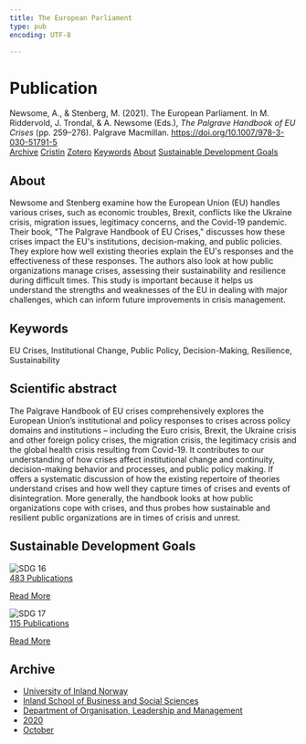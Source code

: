 ```yaml
---
title: The European Parliament
type: pub
encoding: UTF-8

---
```

<h1>Publication</h1>
<article id="csl-bib-container-SICW9G2X" class="csl-bib-container">
  <div class="csl-bib-body"> <div class="csl-entry">Newsome, A., &#38; Stenberg, M. (2021). The European Parliament. In M. Riddervold, J. Trondal, &#38; A. Newsome (Eds.), <i>The Palgrave Handbook of EU Crises</i> (pp. 259–276). Palgrave Macmillan. <a href="https://doi.org/10.1007/978-3-030-51791-5">https://doi.org/10.1007/978-3-030-51791-5</a></div> </div>
  <div class="csl-bib-buttons">
    <a href="#taxonomy-article-SICW9G2X" alt="archive" class="csl-bib-button">Archive</a>
    <a href="https://app.cristin.no/results/show.jsf?id=1836353" alt="Cristin" class="csl-bib-button">Cristin</a>
    <a href="http://zotero.org/groups/5881554/items/SICW9G2X" alt="Zotero" class="csl-bib-button">Zotero</a>
    <a href="#keywords-article-SICW9G2X" alt="keywords" class="csl-bib-button">Keywords</a>
    <a href="#about-article-SICW9G2X" alt="about_pub" class="csl-bib-button">About</a>
    <a href="#sdg-article-SICW9G2X" alt="sdg" class="csl-bib-button">Sustainable Development Goals</a>
  </div>
  <div id="csl-bib-meta-container-SICW9G2X"></div>
</article>
<div id="csl-bib-meta-SICW9G2X" class="csl-bib-meta">
  <article id="about-article-SICW9G2X" class="about_pub-article">
    <h1>About</h1>
    Newsome and Stenberg examine how the European Union (EU) handles various crises, such as economic troubles, Brexit, conflicts like the Ukraine crisis, migration issues, legitimacy concerns, and the Covid-19 pandemic. Their book, "The Palgrave Handbook of EU Crises," discusses how these crises impact the EU's institutions, decision-making, and public policies. They explore how well existing theories explain the EU's responses and the effectiveness of these responses. The authors also look at how public organizations manage crises, assessing their sustainability and resilience during difficult times. This study is important because it helps us understand the strengths and weaknesses of the EU in dealing with major challenges, which can inform future improvements in crisis management.
  </article>
  <article id="keywords-article-SICW9G2X" class="keywords-article">
    <h1>Keywords</h1>
    EU Crises, Institutional Change, Public Policy, Decision-Making, Resilience, Sustainability
  </article>
  <article id="abstract-article-SICW9G2X" class="abstract-article">
    <h1>Scientific abstract</h1>
    The Palgrave Handbook of EU crises comprehensively explores the European Union’s institutional and policy responses to crises across policy domains and institutions – including the Euro crisis, Brexit, the Ukraine crisis and other foreign policy crises, the migration crisis, the legitimacy crisis and the global health crisis resulting from Covid-19. It contributes to our understanding of how crises affect institutional change and continuity, decision-making behavior and processes, and public policy making. If offers a systematic discussion of how the existing repertoire of theories understand crises and how well they capture times of crises and events of disintegration. More generally, the handbook looks at how public organizations cope with crises, and thus probes how sustainable and resilient public organizations are in times of crisis and unrest.
  </article>
  <article id="sdg-article-SICW9G2X" class="sdg-article">
    <h1>Sustainable Development Goals</h1>
    <div class="sdg-container"><div id="sdg16" class="sdg">
        <img src="{{< params subfolder >}}images/sdg/sdg16_en.png" class="image" alt="SDG 16">
        <div class="sdg-overlay">
          <a href="{{< params subfolder >}}en/archive/?sdg=16#archive" class="sdg-publication-count"><span>483</span> Publications</a>
          <p><a href="https://sdgs.un.org/goals/goal16" class="sdg-read-more">Read More</a></p>
        </div>
      </div> <div id="sdg17" class="sdg">
        <img src="{{< params subfolder >}}images/sdg/sdg17_en.png" class="image" alt="SDG 17">
        <div class="sdg-overlay">
          <a href="{{< params subfolder >}}en/archive/?sdg=17#archive" class="sdg-publication-count"><span>115</span> Publications</a>
          <p><a href="https://sdgs.un.org/goals/goal17" class="sdg-read-more">Read More</a></p>
        </div>
      </div></div>
  </article>
  <article id="taxonomy-article-SICW9G2X" class="taxonomy-article">
    <h1>Archive</h1>
    <ul>
      <li><a href="{{< params subfolder >}}en/archive/?key=3DCRN523">University of Inland Norway</a></li>
      <li><a href="{{< params subfolder >}}en/archive/?key=DU8Q9LN9">Inland School of Business and Social Sciences</a></li>
      <li><a href="{{< params subfolder >}}en/archive/?key=4LUWR3ZM">Department of Organisation, Leadership and Management</a></li>
      <li><a href="{{< params subfolder >}}en/archive/?key=L4LD5JU9">2020</a></li>
      <li><a href="{{< params subfolder >}}en/archive/?key=QPJKKNQX">October</a></li>
    </ul>
  </article>
</div>
